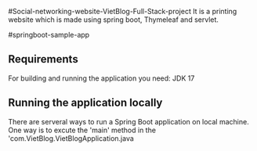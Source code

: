#Social-networking-website-VietBlog-Full-Stack-project
It is a printing website which is made using spring boot, Thymeleaf and servlet.

#springboot-sample-app

## Requirements
For building and running the application you need:
JDK 17

## Running  the application locally

There are serveral ways to run a Spring Boot application on local machine. One way is to excute the 'main' method in the 'com.VietBlog.VietBlogApplication.java
